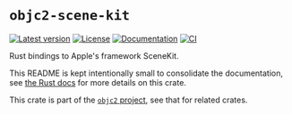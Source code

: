 # `objc2-scene-kit`

[![Latest version](https://badgen.net/crates/v/objc2-scene-kit)](https://crates.io/crates/objc2-scene-kit)
[![License](https://badgen.net/badge/license/MIT/blue)](../LICENSE.txt)
[![Documentation](https://docs.rs/objc2-scene-kit/badge.svg)](https://docs.rs/objc2-scene-kit/)
[![CI](https://github.com/madsmtm/objc2/actions/workflows/ci.yml/badge.svg)](https://github.com/madsmtm/objc2/actions/workflows/ci.yml)

Rust bindings to Apple's framework SceneKit.

This README is kept intentionally small to consolidate the documentation, see
[the Rust docs](https://docs.rs/objc2-scene-kit/) for more details on this crate.

This crate is part of the [`objc2` project](https://github.com/madsmtm/objc2),
see that for related crates.
